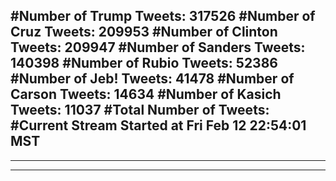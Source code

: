 #Number of Trump Tweets: 317526
#Number of Cruz Tweets: 209953
#Number of Clinton Tweets: 209947
#Number of Sanders Tweets: 140398
#Number of Rubio Tweets: 52386
#Number of Jeb! Tweets: 41478
#Number of Carson Tweets: 14634
#Number of Kasich Tweets: 11037
#Total Number of Tweets:  
#Current Stream Started at Fri Feb 12 22:54:01 MST
---
---
---

